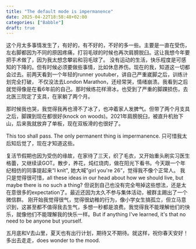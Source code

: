 ```yaml
---
title: "The default mode is impermanence"
date: 2025-04-22T18:58:48+02:00
categories: ["Babble"]
draft: true
---
```


这个月太多事情发生了，有好的，有不好的，不好的多一些。主要是一直在受伤，左右脚都因为不同的原因疼痛，打羽毛球的时候也再次肩膀脱臼。这让我想今年要把手术做了，因为我太想念攀岩和羽毛球了。
没有运动的生活，快乐程度是可感知的下降的。但有时候必须要做些事情，比如休息养伤。现在的我，知道这一切都会过去。前两天看到一个年轻的runner youtuber，讲自己严重崴脚之后，训练计划完全打破，
不仅没法去London Marathon，还经常哭，情绪崩溃。我看到之后就觉得像是在看6年前的自己。那时候练花样滑冰，也受到了严重的脚踝损伤，去北医三院定了支具，在家躺了两个月。

那时候我也哭，我觉得我再也滑不了冰了，也冲着家人发脾气。但带了两个月支具之后，脚踝到现在都很好(knock on woods)。2021年肩膀脱臼，被直升机抬下山，后来我就放弃了单板，现在双板滑的也很好了。

This too shall pass. The only permanent thing is impermanence. 只可惜我太后知后觉了，现在才知道这些。

复活节假期也因为受伤的缘故，在家待了三天，织了毛衣，又开始重头刷实习医生格蕾，又继续读GOT。散步，养花，炖红烧肉，做在阳光下看书。今天跟一个年纪相仿的同事提起来“I knit", 她大喊”girl you're 26”，觉得我不像个正常人。
我只是觉得很可惜，all these ideas in our head about how we should live, but maybe there is no such a thing? 但说到自己也没有完全甩掉这些想法，还是太在意很多的expectation了。最近还因为太久不参与集体活动，被群主踢出了一个微信群。
刚开始我觉得很气，觉得很幼稚的行为，像小学女生搞孤立，但立马意识到，这甚至都不值得我去生气，多想一秒都是浪费。我觉得我不能理解他们的快乐，就像他们不能理解我的快乐一样。But if anything I've learned, 
it's that no need to be anyone but yourself. 

五月底和V去山里，夏天也有出行计划，期待又不期待。就这样，祝你春天安好！多出去走走，does wonder to the mood.





